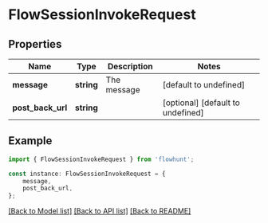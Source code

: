 # FlowSessionInvokeRequest


## Properties

Name | Type | Description | Notes
------------ | ------------- | ------------- | -------------
**message** | **string** | The message | [default to undefined]
**post_back_url** | **string** |  | [optional] [default to undefined]

## Example

```typescript
import { FlowSessionInvokeRequest } from 'flowhunt';

const instance: FlowSessionInvokeRequest = {
    message,
    post_back_url,
};
```

[[Back to Model list]](../README.md#documentation-for-models) [[Back to API list]](../README.md#documentation-for-api-endpoints) [[Back to README]](../README.md)
